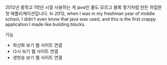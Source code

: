 2012년 중학교 1학년 시절 사용하는 게 java인 줄도 모르고 블록 쌓기처럼 만든 허접한 첫 애플리케이션입니다.
In 2012, when I was in my freshman year of middle school, I didn't even know that java was used, and this is the first crappy application I made like building blocks.

기능
- 최신화 보기 웹 사이트 연결
- 다시 보기 웹 사이트 연결
- 생방송 보기 웹 사이트 연결
